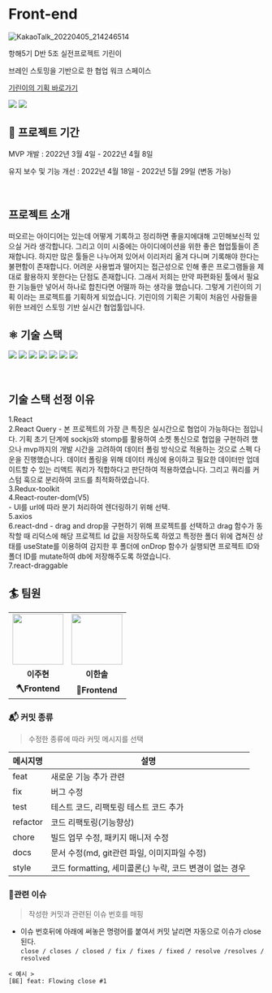 # Front-end

![KakaoTalk_20220405_214246514](https://user-images.githubusercontent.com/94155128/161767560-76757978-4ac3-4f5a-ae27-0048c1980906.png)


항해5기 D반 5조 실전프로젝트 기린이

브레인 스토밍을 기반으로 한 협업 워크 스페이스

<a href="https://kirini.co.kr/">기린이의 기획 바로가기</a>
<br>

 <image src="https://img.shields.io/website?down_message=DOWN&up_message=UP&label=server&url=http://52.79.220.93:8888/health"/>  
 <image src="https://img.shields.io/website?down_message=DOWN&up_message=UP&label=testServer&url=http://13.209.41.157"/>

<br>

##  📅 프로젝트 기간

MVP 개발 : 2022년 3월 4일 - 2022년 4월 8일

유지 보수 및 기능 개선 : 2022년 4월 18일 - 2022년 5월 29일 (변동 가능)

<br>
<h2>프로젝트 소개</h2>
떠오르는 아이디어는 있는데 어떻게 기록하고 정리하면 좋을지에대해 고민해보신적 있으실 거라 생각합니다. 
그리고 이미 시중에는 아이디에이션을 위한 좋은 협업툴들이 존재합니다. 
하지만 많은 툴들은 나누어져 있어서 이리저리 옮겨 다니며 기록해야 한다는 불편함이 존재합니다.
어려운 사용법과 떨어지는 접근성으로 인해 좋은 프로그램들을 제대로 활용하지 못한다는 단점도 존재합니다.
그래서 저희는 만약 파편화된 툴에서 필요한 기능들만 넣어서 하나로 합친다면 어떨까 하는 생각을 했습니다. 
그렇게 기린이의 기획 이라는 프로젝트를 기획하게 되었습니다. 
기린이의 기획은 기획이 처음인 사람들을 위한 브레인 스토밍 기반 실시간 협업툴입니다. 

<br>

## ⚛️ 기술 스택
<span><img src="https://img.shields.io/badge/React-61DAFB?style=for-the-badge&logo=React&logoColor=black"></span>
<span><img src="https://img.shields.io/badge/Redux toolkit-764ABC?style=for-the-badge&logo=Redux&logoColor=white"></span>
<span><img src="https://img.shields.io/badge/React Query-FF4154?style=for-the-badge&logo=React Query&logoColor=white"></span>
<span><img src="https://img.shields.io/badge/styled components-DB7093?style=for-the-badge&logo=styled-components&logoColor=white"></span>
<span><img src="https://img.shields.io/badge/AWS-232F3E?style=for-the-badge&logo=Amazon AWS&logoColor=white"></span>
<span><img src="https://img.shields.io/badge/S3-569A31?style=for-the-badge&logo=Amazon S3&logoColor=white"></span>
<span><img src="https://img.shields.io/badge/GitHub Actions-2088FF?style=for-the-badge&logo=GitHub Actions&logoColor=white"></span>


<br>
<h2> 기술 스택 선정 이유 </h2>
1.React
<br>
2.React Query
- 본 프로젝트의 가장 큰 특징은 실시간으로 협업이 가능하다는 점입니다.
기획 초기 단계에 sockjs와 stomp를 활용하여 소켓 통신으로 협업을 구현하려 했으나
mvp까지의 개발 시간을 고려하여 데이터 폴링 방식으로 적용하는 것으로 스펙 다운을 진행했습니다.
데이터 폴링을 위해 데이터 캐싱에 용이하고 필요한 데이터만 업데이트할 수 있는 리액트 쿼리가 적합하다고 판단하여 적용하였습니다.
그리고 쿼리를 커스텀 훅으로 분리하여 코드를 최적화하였습니다.
<br>
3.Redux-toolkit
<br>
4.React-router-dom(V5)
<br>
 - UI를 url에 따라 분기 처리하여 렌더링하기 위해 선택.
<br>
5.axios
<br>
6.react-dnd
- drag and drop을 구현하기 위해 프로젝트를 선택하고 drag 함수가 동작할 때 리덕스에 해당 프로젝트 Id 값을 저장하도록 하였고
특정한 폴더 위에 겹쳐진 상태를 useState를 이용하여 감지한 후 폴더에 onDrop 함수가 실행되면 프로젝트 ID와 폴더 ID를 mutate하여 db에 저장해주도록 하였습니다.

<br>
7.react-draggable
<br>


## 🏄‍ 팀원

<table>
  <tr>
    <td align="center"><a href="https://github.com/mael1657"><img src="https://avatars.githubusercontent.com/u/81210350?v=4" width="100px" /></a></td>
    <td align="center"><a href="https://github.com/eehs2000"><img src="https://avatars.githubusercontent.com/u/35942942?v=4" width="100px" /></a></td>
   
  </tr>
  <tr>
    <td align="center"><b>이주현</b></td>
    <td align="center"><b>이한솔</b></td>
    
  </tr>
  <tr>
    <td align="center"><b>🪓Frontend</b></td>
    <td align="center"><b>🔨Frontend</b></td>
   
  </tr>
</table>

### 📬 커밋 종류
> 수정한 종류에 따라 커밋 메시지를 선택

|메시지명|설명|
|---|---|
|feat|새로운 기능 추가 관련|
|fix|버그 수정|
|test|테스트 코드, 리팩토링 테스트 코드 추가|
|refactor|코드 리팩토링(기능향상)|
|chore|빌드 업무 수정, 패키지 매니저 수정|
|docs|문서 수정(md, git관련 파일, 이미지파일 수정)|
|style|코드 formatting, 세미콜론(;) 누락, 코드 변경이 없는 경우|

### 📢관련 이슈
> 작성한 커밋과 관련된 이슈 번호를 매핑

- 이슈 번호뒤에 아래에 써놓은 명령어를 붙여서 커밋 날리면 자동으로 이슈가 close 된다.   
`close / closes / closed / fix / fixes / fixed / resolve /resolves / resolved`
```
< 예시 >
[BE] feat: Flowing close #1
```
